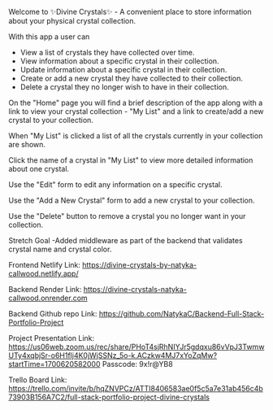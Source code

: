 Welcome to ✨Divine Crystals✨ - A convenient place to store information about your physical crystal collection.

With this app a user can

- View a list of crystals they have collected over time.
- View information about a specific crystal in their collection.
- Update information about a specific crystal in their collection.
- Create or add a new crystal they have collected to their collection.
- Delete a crystal they no longer wish to have in their collection.

On the "Home" page you will find a brief description of the app along with a link to view your crystal collection - "My List" and a link to create/add a new crystal to your collection. 

When "My List" is clicked a list of all the crystals currently in your collection are shown.

Click the name of a crystal in "My List" to view more detailed information about one crystal.

Use the "Edit" form to edit any information on a specific crystal.

Use the "Add a New Crystal" form to add a new crystal to your collection.

Use the "Delete" button to remove a crystal you no longer want in your collection.

Stretch Goal
-Added middleware as part of the backend that validates crystal name and crystal color.

Frontend Netlify Link:
https://divine-crystals-by-natyka-callwood.netlify.app/

Backend Render Link:
https://divine-crystals-natyka-callwood.onrender.com

Backend Github repo Link:
https://github.com/NatykaC/Backend-Full-Stack-Portfolio-Project

Project Presentation Link:
https://us06web.zoom.us/rec/share/PHoT4sjRhNIYJr5gdqxu86vVpJ3TwmwUTy4xqbjSr-o6H1flj4K0jWjSSNz_5o-k.ACzkw4MJ7xYoZqMw?startTime=1700620582000
Passcode: 9x!r@YB8

Trello Board Link:
https://trello.com/invite/b/hqZNVPCz/ATTI8406583ae0f5c5a7e31ab456c4b73903B156A7C2/full-stack-portfolio-project-divine-crystals





